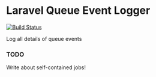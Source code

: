 # Laravel Queue Event Logger

[![Build Status](https://travis-ci.com/larawelders/queue-event-logger.svg?branch=master)](https://travis-ci.com/github/larawelders/queue-event-logger)

Log all details of queue events

### TODO

Write about self-contained jobs!
